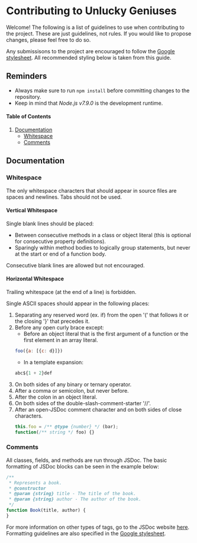 # Contributing to Unlucky Geniuses

Welcome! The following is a list of guidelines to use when contributing to the project. These are just guidelines, not rules. If you would like to propose changes, please feel free to do so.

Any submissisons to the project are encouraged to follow the [Google stylesheet](https://google.github.io/styleguide/jsguide.html). All recommended styling below is taken from this guide.


## Reminders 
 * Always make sure to run ```npm install``` before committing changes to the repository.
 * Keep in mind that *Node.js v7.9.0* is the development runtime. 

#### Table of Contents
1. [Documentation](#documentation)
    * [Whitespace](#whitespace)
    * [Comments](#comments)

## Documentation

### Whitespace
The only whitespace characters that should appear in source files are spaces and newlines. Tabs should not be used.

#### Vertical Whitespace
Single blank lines should be placed:
- Between consecutive methods in a class or object literal (this is optional for consecutive property definitions).
- Sparingly within method bodies to logically group statements, but never at the start or end of a function body.

Consecutive blank lines are allowed but not encouraged.

#### Horizontal Whitespace
Trailing whitespace (at the end of a line) is forbidden.

Single ASCII spaces should appear in the following places: 

1. Separating any reserved word (ex. if) from the open '(' that follows it or the closing '}' that precedes it.    
2. Before any open curly brace except:
    * Before an object literal that is the first argument of a function or the first element in an array literal.
    ```javascript
    foo({a: [{c: d}]})
    ```        
    * In a template expansion: 
    ```javascript
    abc${1 + 2}def
    ```       
3. On both sides of any binary or ternary operator.     
4. After a comma or semicolon, but never before.    
5. After the colon in an object literal.    
6. On both sides of the double-slash-comment-starter '//'.
7. After an open-JSDoc comment character and on both sides of close characters.
   ```javascript
   this.foo = /** @type {number} */ (bar);
   function(/** string */ foo) {}
   ```


### Comments
All classes, fields, and methods are run through JSDoc. The basic formatting of JSDoc blocks can be seen in the example below:
```javascript
/**
 * Represents a book.
 * @constructor
 * @param {string} title - The title of the book.
 * @param {string} author - The author of the book.
 */
function Book(title, author) {
}
```
For more information on other types of tags, go to the JSDoc website [here](http://usejsdoc.org/). Formatting guidelines are also specified in the [Google stylesheet](https://google.github.io/styleguide/jsguide.html#jsdoc).

